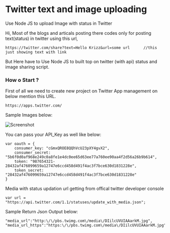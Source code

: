 # Twitter text and image uploading
Use Node JS to upload Image with status in Twitter

Hi, Most of the blogs and articals posting there codes only for posting text(status) in twitter using this url,

```https://twitter.com/share?text=Hello Krizz&url=some url      //this just showing text with link```

But Here have to Use Node JS to built top on twitter (with api) status and image sharing script.

### How o Start ? 

First of all we need to create new project on Twitter App management on below mention this URL. 

``` https://apps.twitter.com/ ```

Sample Images below:

![Screenshot](https://raw.githubusercontent.com/RGKrish183/twitter-text-image-upload/master/Twitter-app-management.png)

You can pass your API_Key as well like below:

``` 
var oauth = { 
	consumer_key: "cGmxQROE8QQhVcU23pXY4gvX2", 
	consumer_secret: "5b6f0d0af968e249c0a8fe1e4dc0ee65d63ee77a760ee90aa4f2d56a26b9b614", 
	token: "987654321-28432af476099659a12747e6ccd458d491f4ac3f7bce630d1831228e", 
	token_secret: "28432af476099659a12747e6ccd458d491f4ac3f7bce630d1831228e"
}

```

Media with status updation url getting from offical twitter developer console

``` var url = "https://api.twitter.com/1.1/statuses/update_with_media.json"; ```

Sample Return Json Output below:

```
"media_url":"http:\/\/pbs.twimg.com\/media\/DIilcUVUIAAarkM.jpg",
"media_url_https":"https:\/\/pbs.twimg.com\/media\/DIilcUVUIAAarkM.jpg",
```
